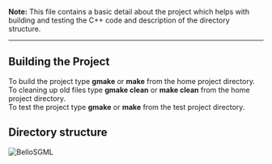 __Note:__ This file contains a basic detail about the project which helps with building and testing the C++ code and description of the directory structure.

---

Building the Project
--------------------

To build the project type __gmake__ or __make__ from the home project directory.  
To cleaning up old files type __gmake clean__ or __make clean__ from the home project directory.  
To test the project type __gmake__ or __make__ from the test project directory.

Directory structure
-------------------

![BelloSGML](https://cdn.rawgit.com/FreeSource/BelloSGML/master/rc/bellosgml2.jpg)